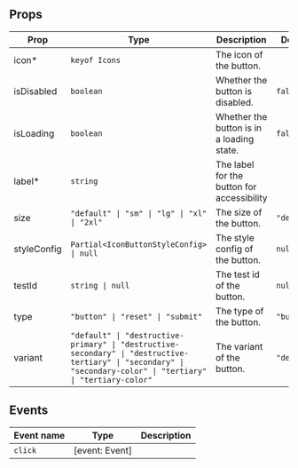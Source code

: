 <!-- This file is automatically generated, do not edit manually. -->


## Props

| Prop | Type | Description | Default |
| ---- | ---- | ----------- | ------- |
| icon* | `keyof Icons` | The icon of the button. |  |
| isDisabled | `boolean` | Whether the button is disabled. | `false` |
| isLoading | `boolean` | Whether the button is in a loading state. | `false` |
| label* | `string` | The label for the button for accessibility |  |
| size | `"default" \| "sm" \| "lg" \| "xl" \| "2xl"` | The size of the button. | `"default"` |
| styleConfig | `Partial<IconButtonStyleConfig> \| null` | The style config of the button. | `null` |
| testId | `string \| null` | The test id of the button. | `null` |
| type | `"button" \| "reset" \| "submit"` | The type of the button. | `"button"` |
| variant | `"default" \| "destructive-primary" \| "destructive-secondary" \| "destructive-tertiary" \| "secondary" \| "secondary-color" \| "tertiary" \| "tertiary-color"` | The variant of the button. | `"default"` |


## Events

| Event name | Type | Description |
| ---------- | ---- | ----------- |
| `click` | [event: Event] |  |

